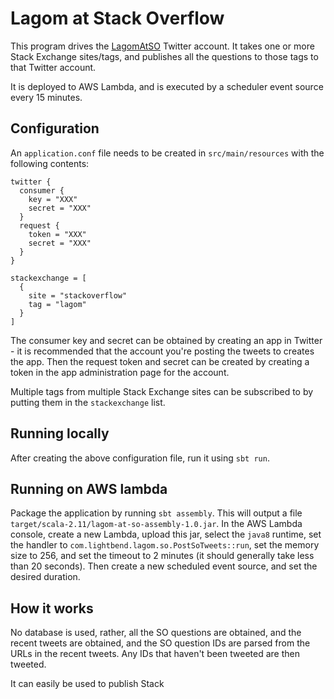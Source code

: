 # Lagom at Stack Overflow

This program drives the [LagomAtSO](https://twitter.com/LagomAtSO) Twitter account.  It takes one or more Stack Exchange sites/tags, and publishes all the questions to those tags to that Twitter account.

It is deployed to AWS Lambda, and is executed by a scheduler event source every 15 minutes.

## Configuration

An `application.conf` file needs to be created in `src/main/resources` with the following contents:

```
twitter {
  consumer {
    key = "XXX"
    secret = "XXX"
  }
  request {
    token = "XXX"
    secret = "XXX"
  }
}

stackexchange = [
  {
    site = "stackoverflow"
    tag = "lagom"
  }
]
```

The consumer key and secret can be obtained by creating an app in Twitter - it is recommended that the account you're posting the tweets to creates the app.  Then the request token and secret can be created by creating a token in the app administration page for the account.

Multiple tags from multiple Stack Exchange sites can be subscribed to by putting them in the `stackexchange` list.

## Running locally

After creating the above configuration file, run it using `sbt run`.

## Running on AWS lambda

Package the application by running `sbt assembly`.  This will output a file `target/scala-2.11/lagom-at-so-assembly-1.0.jar`.  In the AWS Lambda console, create a new Lambda, upload this jar, select the `java8` runtime, set the handler to `com.lightbend.lagom.so.PostSoTweets::run`, set the memory size to 256, and set the timeout to 2 minutes (it should generally take less than 20 seconds).  Then create a new scheduled event source, and set the desired duration.

## How it works

No database is used, rather, all the SO questions are obtained, and the recent tweets are obtained, and the SO question IDs are parsed from the URLs in the recent tweets.  Any IDs that haven't been tweeted are then tweeted.


It can easily be used to publish Stack 

